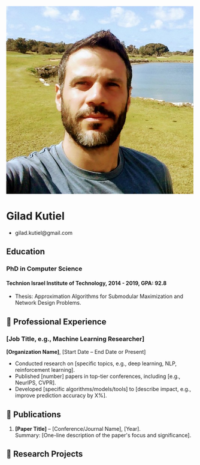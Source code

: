 <div id='header'>
    <div>
        <img class='profile' src='gilad.jpg'/>
    </div>
    <div>
        <h1>Gilad Kutiel</h1>
        <ul>
            <li>gilad.kutiel@gmail.com</li>
        </ul>
    </div>
</div>

## Education
### PhD in Computer Science
#### Technion Israel Institute of Technology, 2014 - 2019, GPA: 92.8  
- Thesis: Approximation Algorithms for Submodular Maximization and Network Design Problems.

## 💼 **Professional Experience**
### **[Job Title, e.g., Machine Learning Researcher]**  
**[Organization Name]**, [Start Date – End Date or Present]  
- Conducted research on [specific topics, e.g., deep learning, NLP, reinforcement learning].  
- Published [number] papers in top-tier conferences, including [e.g., NeurIPS, CVPR].  
- Developed [specific algorithms/models/tools] to [describe impact, e.g., improve prediction accuracy by X%].

## 📄 **Publications**
1. **[Paper Title]** – [Conference/Journal Name], [Year].  
   Summary: [One-line description of the paper's focus and significance].

## 🔬 **Research Projects**
